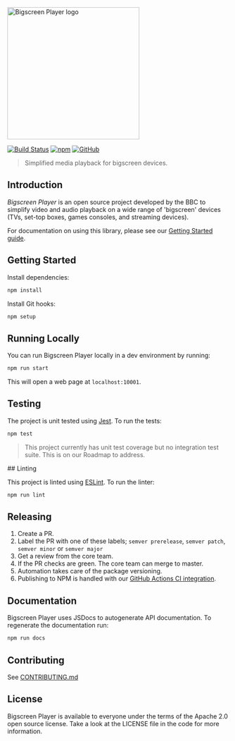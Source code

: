 <img src="https://user-images.githubusercontent.com/6772464/124460623-7f3d9d80-dd87-11eb-9833-456c9f20bab7.png" width="300" alt="Bigscreen Player logo"/>

[![Build Status](https://github.com/bbc/bigscreen-player/actions/workflows/pull-requests.yml/badge.svg)](https://github.com/bbc/bigscreen-player/actions/workflows/npm-publish.yml) [![npm](https://img.shields.io/npm/v/bigscreen-player)](https://www.npmjs.com/package/bigscreen-player) [![GitHub](https://img.shields.io/github/license/bbc/bigscreen-player)](https://github.com/bbc/bigscreen-player/blob/master/LICENSE)

> Simplified media playback for bigscreen devices.

## Introduction

_Bigscreen Player_ is an open source project developed by the BBC to simplify video and audio playback on a wide range of 'bigscreen' devices (TVs, set-top boxes, games consoles, and streaming devices).

For documentation on using this library, please see our [Getting Started guide](https://bbc.github.io/bigscreen-player/api/tutorial-00-getting-started.html).

## Getting Started

Install dependencies:

```bash
npm install
```

Install Git hooks:

```bash
npm setup
```

## Running Locally

You can run Bigscreen Player locally in a dev environment by running:

```bash
npm run start
```

This will open a web page at `localhost:10001`.

## Testing

The project is unit tested using [Jest](https://jestjs.io/). To run the tests:

```bash
npm test
```

> This project currently has unit test coverage but no integration test suite. This is on our Roadmap to address.

## Linting

This project is linted using [ESLint](https://eslint.org/). To run the linter:

```bash
npm run lint
```

## Releasing

1. Create a PR.
2. Label the PR with one of these labels; `semver prerelease`, `semver patch`, `semver minor` or `semver major`
3. Get a review from the core team.
4. If the PR checks are green. The core team can merge to master.
5. Automation takes care of the package versioning.
6. Publishing to NPM is handled with our [GitHub Actions CI integration](https://github.com/bbc/bigscreen-player/blob/master/.github/workflows/npm-publish.yml).

## Documentation

Bigscreen Player uses JSDocs to autogenerate API documentation. To regenerate the documentation run:

```bash
npm run docs
```

## Contributing

See [CONTRIBUTING.md](CONTRIBUTING.md)

## License

Bigscreen Player is available to everyone under the terms of the Apache 2.0 open source license. Take a look at the LICENSE file in the code for more information.
